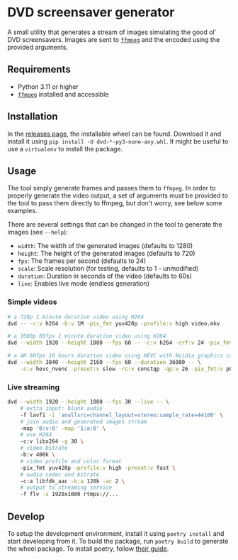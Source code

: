 # DVD screensaver generator

A small utility that generates a stream of images simulating the good ol' DVD screensavers. Images are sent to [`ffmpeg`][ffmpeg] and the encoded using the provided arguments.

## Requirements

- Python 3.11 or higher
- [`ffmpeg`][ffmpeg] installed and accessible

## Installation

In the [releases page][releases-page], the installable wheel can be found. Download it and install it using `pip install -U dvd-*-py3-none-any.whl`. It might be useful to use a `virtualenv` to install the package.

## Usage

The tool simply generate frames and passes them to `ffmpeg`. In order to properly generate the video output, a set of arguments must be provided to the tool to pass them directly to ffmpeg, but don't worry, see below some examples.

There are several settings that can be changed in the tool to generate the images (see `--help`):

- `width`: The width of the generated images (defaults to 1280)
- `height`: The height of the generated images (defaults to 720)
- `fps`: The frames per second (defaults to 24)
- `scale`: Scale resolution (for testing, defaults to 1 - unmodified)
- `duration`: Duration in seconds of the video (defaults to 60s)
- `live`: Enables live mode (endless generation)

### Simple videos

```bash
# a 720p 1 minute duration video using H264
dvd -- -c:v h264 -b:v 1M -pix_fmt yuv420p -profile:v high video.mkv

# a 1080p 60fps 1 minute duration video using H264
dvd --width 1920 --height 1080 --fps 60 -- -c:v h264 -crf:v 24 -pix_fmt yuv420p -profile:v high video.mkv

# a 4K 60fps 10 hours duration video using HEVC with Nvidia graphics card (extremely slow generation!)
dvd --width 3840 --height 2160 --fps 60 --duration 36000 -- \
    -c:v hevc_nvenc -preset:v slow -rc:v constqp -qp:v 26 -pix_fmt:v p010le video.mkv
```

### Live streaming

```bash
dvd --width 1920 --height 1080 --fps 30 --live -- \
    # extra input: blank audio
    -f lavfi -i 'anullsrc=channel_layout=stereo:sample_rate=44100' \
    # join audio and generated images stream
    -map '0:v:0' -map '1:a:0' \
    # use H264
    -c:v libx264 -g 30 \
    # video bitrate
    -b:v 400k \
    # video profile and color format
    -pix_fmt yuv420p -profile:v high -preset:v fast \
    # audio codec and bitrate
    -c:a libfdk_aac -b:a 128k -ac 2 \
    # output to streaming service
    -f flv -s 1920x1080 rtmps://...
```

## Develop

To setup the development environment, install it using `poetry install` and start developing from it. To build the package, run `poetry build` to generate the wheel package. To install poetry, follow [their guide][poetry].

  [ffmpeg]: https://ffmpeg.org
  [releases-page]: https://github.com/MajorcaDevs/dvd/releases
  [poetry]: https://python-poetry.org/docs/
